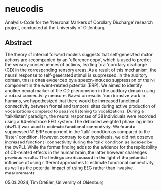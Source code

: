 # neucodis

Analysis-Code for the 'Neuronal Markers of Corollary Discharge' research project, conducted at the University of Oldenburg.

## Abstract

The theory of internal forward models suggests that self-generated motor actions are accompanied by an 'efference copy', which is used to predict the sensory consequences of actions, leading to a 'corollary discharge' (CD) in the corresponding sensory areas. As a result of this mechanism, the neural response to self-generated stimuli is suppressed. In the auditory domain, this is often evidenced by a speech-induced suppression of the N1 component in the event-related potential (ERP). We aimed to identify another neural marker of the CD phenomenon in the auditory domain using a robust connectivity measure. Based on results from invasive work in humans, we hypothesized that there would be increased functional connectivity between frontal and temporal sites during active production of vocalizations compared to passive listening to vocalizations. During a 'talk/listen' paradigm, the neural responses of 38 individuals were recorded using a 64-electrode EEG system. The debiased weighted phase lag index (dwPLI) was used to estimate functional connectivity. We found a suppressed N1 ERP component in the ’talk’ condition as compared to the ’listen’ condition. However, contrary to our hypothesis, we did not observe increased functional connectivity during the 'talk' condition as indexed by the dwPLI. While the former finding adds to the evidence for the replicability of CD-related effects in the human brain, the latter however challenges previous results. The findings are discussed in the light of the potential influence of using different approaches to estimate functional connectivity, as well as the potential impact of using EEG rather than invasive measurements.

05.09.2024, Tim Dreßler, University of Oldenburg
